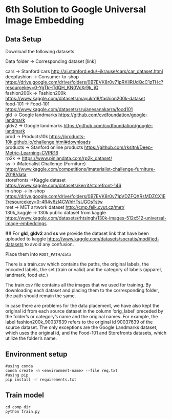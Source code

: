 # 6th Solution to Google Universal Image Embedding  

## Data Setup 

Download the following datasets

Data folder → Corresponding dataset [link]

cars → Stanford cars http://ai.stanford.edu/~jkrause/cars/car_dataset.html   
deepfashion →  Consumer-to-shop https://drive.google.com/drive/folders/0B7EVK8r0v71pRXllRUdQcC1zTHc?resourcekey=0-YgTkHTdQH_KN0VcXr9k_jQ  
fashion200k →  Fashion200k https://www.kaggle.com/datasets/mayukh18/fashion200k-dataset    
food-101 → Food-101 https://www.kaggle.com/datasets/srujanesanakarra/food101  
gld → Google landmarks https://github.com/cvdfoundation/google-landmark  
gldv2 → Google landmarks https://github.com/cvdfoundation/google-landmark  
prod → Products10k https://products-10k.github.io/challenge.html#downloads  
products → Stanford online products https://github.com/rksltnl/Deep-Metric-Learning-CVPR16  
rp2k → https://www.pinlandata.com/rp2k_dataset/   
ss → iMaterialist Challenge (Furniture) https://www.kaggle.com/competitions/imaterialist-challenge-furniture-2018/data  
storefronts →Kaggle dataset https://www.kaggle.com/datasets/kerrit/storefront-146  
in-shop →  In-shop https://drive.google.com/drive/folders/0B7EVK8r0v71pVDZFQXRsMDZCX1E?resourcekey=0-4R4v6zl4CWhHTsUGOsTstw  
met → MET artwork dataset http://cmp.felk.cvut.cz/met/  
130k_kaggle → 130k public dataset from kaggle https://www.kaggle.com/datasets/rhtsingh/130k-images-512x512-universal-image-embeddings  

<b>!!!!</b> For <b>gld</b>, <b>gldv2</b> and <b>ss</b> we provide the dataset link that have been uploaded to kaggle https://www.kaggle.com/datasets/socratis/modified-datasets to avoid any confusion.

Place them into ```ROOT_PATH/data```

There is a train.csv which contains the paths, the original labels, the encoded labels, the set (train or valid) and the category of labels (apparel, landmark, food etc.)  

The train.csv file contains all the images that we used for training. By downloading each dataset and placing them to the corresponding folder, the path should remain the same.  

In case there are problems for the data placement, we have also kept the original id from each source dataset in the column ‘orig_label’ preceded by the folder’s or category’s name and the original names. For example,  the label fashion200k_90037639 refers to the original id 90037639 of the source dataset. The only exceptions are the Google Landmarks dataset, which uses the original id, and the Food-101 and Storefronts datasets, which utilize the folder’s name.

## Environment setup
```
#using conda  
conda create -n <environment-name> --file req.txt  
#using pip   
pip install -r requirements.txt  
```

## Train model
```
cd comp_dir
python train.py
```
